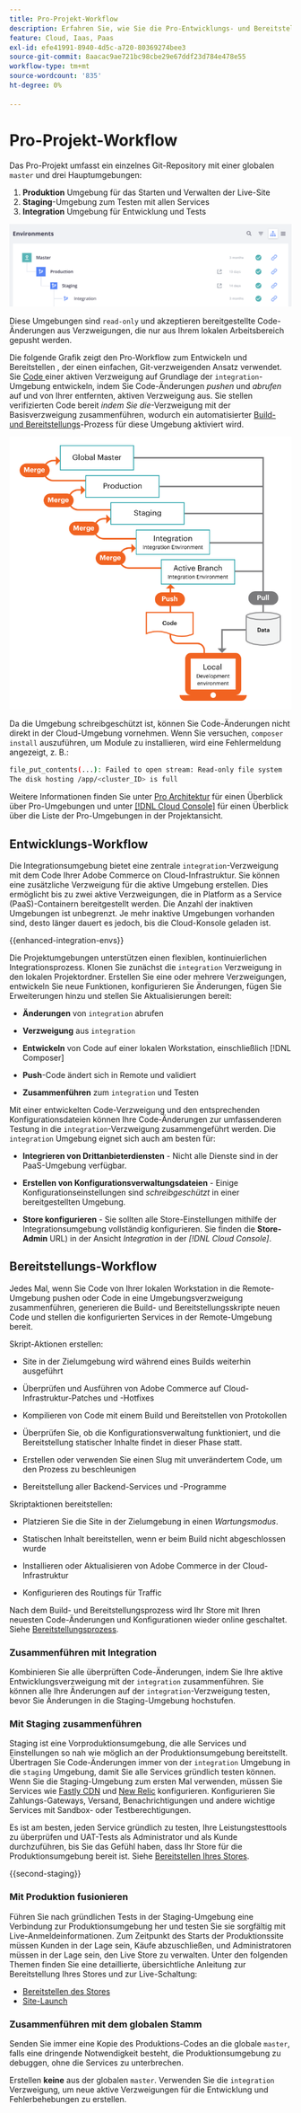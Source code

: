 ```yaml
---
title: Pro-Projekt-Workflow
description: Erfahren Sie, wie Sie die Pro-Entwicklungs- und Bereitstellungs-Workflows verwenden.
feature: Cloud, Iaas, Paas
exl-id: efe41991-8940-4d5c-a720-80369274bee3
source-git-commit: 8aacac9ae721bc98cbe29e67ddf23d784e478e55
workflow-type: tm+mt
source-wordcount: '835'
ht-degree: 0%

---
```


# Pro-Projekt-Workflow

Das Pro-Projekt umfasst ein einzelnes Git-Repository mit einer globalen `master` und drei Hauptumgebungen:

1. **Produktion** Umgebung für das Starten und Verwalten der Live-Site
1. **Staging**-Umgebung zum Testen mit allen Services
1. **Integration** Umgebung für Entwicklung und Tests

![Pro Umgebungsliste](../../assets/pro-environments.png)

Diese Umgebungen sind `read-only` und akzeptieren bereitgestellte Code-Änderungen aus Verzweigungen, die nur aus Ihrem lokalen Arbeitsbereich gepusht werden.

Die folgende Grafik zeigt den Pro-Workflow zum Entwickeln und Bereitstellen , der einen einfachen, Git-verzweigenden Ansatz verwendet. Sie [ Code ](#development-workflow) einer aktiven Verzweigung auf Grundlage der `integration`-Umgebung entwickeln, indem Sie Code-Änderungen _pushen_ und _abrufen_ auf und von Ihrer entfernten, aktiven Verzweigung aus. Sie stellen verifizierten Code bereit _indem Sie die_-Verzweigung mit der Basisverzweigung zusammenführen, wodurch ein automatisierter [Build- und Bereitstellungs](#deployment-workflow)-Prozess für diese Umgebung aktiviert wird.

![Allgemeine Ansicht des Entwicklungs-Workflows der Pro-Architektur](../../assets/pro-dev-workflow.png)

Da die Umgebung schreibgeschützt ist, können Sie Code-Änderungen nicht direkt in der Cloud-Umgebung vornehmen. Wenn Sie versuchen, `composer install` auszuführen, um Module zu installieren, wird eine Fehlermeldung angezeigt, z. B.:

```bash
file_put_contents(...): Failed to open stream: Read-only file system  
The disk hosting /app/<cluster_ID> is full
```

Weitere Informationen finden Sie unter [Pro Architektur](pro-architecture.md) für einen Überblick über Pro-Umgebungen und unter [[!DNL Cloud Console]](../project/overview.md#cloud-console) für einen Überblick über die Liste der Pro-Umgebungen in der Projektansicht.

## Entwicklungs-Workflow

Die Integrationsumgebung bietet eine zentrale `integration`-Verzweigung mit dem Code Ihrer Adobe Commerce on Cloud-Infrastruktur. Sie können eine zusätzliche Verzweigung für die aktive Umgebung erstellen. Dies ermöglicht bis zu zwei aktive Verzweigungen, die in Platform as a Service (PaaS)-Containern bereitgestellt werden. Die Anzahl der inaktiven Umgebungen ist unbegrenzt. Je mehr inaktive Umgebungen vorhanden sind, desto länger dauert es jedoch, bis die Cloud-Konsole geladen ist.

{{enhanced-integration-envs}}

Die Projektumgebungen unterstützen einen flexiblen, kontinuierlichen Integrationsprozess. Klonen Sie zunächst die `integration` Verzweigung in den lokalen Projektordner. Erstellen Sie eine oder mehrere Verzweigungen, entwickeln Sie neue Funktionen, konfigurieren Sie Änderungen, fügen Sie Erweiterungen hinzu und stellen Sie Aktualisierungen bereit:

- **Änderungen** von `integration` abrufen

- **Verzweigung** aus `integration`

- **Entwickeln** von Code auf einer lokalen Workstation, einschließlich [!DNL Composer]

- **Push**-Code ändert sich in Remote und validiert

- **Zusammenführen** zum `integration` und Testen

Mit einer entwickelten Code-Verzweigung und den entsprechenden Konfigurationsdateien können Ihre Code-Änderungen zur umfassenderen Testung in die `integration`-Verzweigung zusammengeführt werden. Die `integration` Umgebung eignet sich auch am besten für:

- **Integrieren von Drittanbieterdiensten** - Nicht alle Dienste sind in der PaaS-Umgebung verfügbar.

- **Erstellen von Konfigurationsverwaltungsdateien** - Einige Konfigurationseinstellungen sind _schreibgeschützt_ in einer bereitgestellten Umgebung.

- **Store konfigurieren** - Sie sollten alle Store-Einstellungen mithilfe der Integrationsumgebung vollständig konfigurieren. Sie finden die **Store-Admin** URL) in der Ansicht _Integration_ in der _[!DNL Cloud Console]_.

## Bereitstellungs-Workflow

Jedes Mal, wenn Sie Code von Ihrer lokalen Workstation in die Remote-Umgebung pushen oder Code in eine Umgebungsverzweigung zusammenführen, generieren die Build- und Bereitstellungsskripte neuen Code und stellen die konfigurierten Services in der Remote-Umgebung bereit.

Skript-Aktionen erstellen:

- Site in der Zielumgebung wird während eines Builds weiterhin ausgeführt

- Überprüfen und Ausführen von Adobe Commerce auf Cloud-Infrastruktur-Patches und -Hotfixes

- Kompilieren von Code mit einem Build und Bereitstellen von Protokollen

- Überprüfen Sie, ob die Konfigurationsverwaltung funktioniert, und die Bereitstellung statischer Inhalte findet in dieser Phase statt.

- Erstellen oder verwenden Sie einen Slug mit unverändertem Code, um den Prozess zu beschleunigen

- Bereitstellung aller Backend-Services und -Programme

Skriptaktionen bereitstellen:

- Platzieren Sie die Site in der Zielumgebung in einen _Wartungsmodus_.

- Statischen Inhalt bereitstellen, wenn er beim Build nicht abgeschlossen wurde

- Installieren oder Aktualisieren von Adobe Commerce in der Cloud-Infrastruktur

- Konfigurieren des Routings für Traffic

Nach dem Build- und Bereitstellungsprozess wird Ihr Store mit Ihren neuesten Code-Änderungen und Konfigurationen wieder online geschaltet. Siehe [Bereitstellungsprozess](../deploy/process.md).

### Zusammenführen mit Integration

Kombinieren Sie alle überprüften Code-Änderungen, indem Sie Ihre aktive Entwicklungsverzweigung mit der `integration` zusammenführen. Sie können alle Ihre Änderungen auf der `integration`-Verzweigung testen, bevor Sie Änderungen in die Staging-Umgebung hochstufen.

### Mit Staging zusammenführen

Staging ist eine Vorproduktionsumgebung, die alle Services und Einstellungen so nah wie möglich an der Produktionsumgebung bereitstellt. Übertragen Sie Code-Änderungen immer von der `integration` Umgebung in die `staging` Umgebung, damit Sie alle Services gründlich testen können. Wenn Sie die Staging-Umgebung zum ersten Mal verwenden, müssen Sie Services wie [Fastly CDN](../cdn/fastly.md) und [New Relic](../monitor/new-relic-service.md) konfigurieren. Konfigurieren Sie Zahlungs-Gateways, Versand, Benachrichtigungen und andere wichtige Services mit Sandbox- oder Testberechtigungen.

Es ist am besten, jeden Service gründlich zu testen, Ihre Leistungstesttools zu überprüfen und UAT-Tests als Administrator und als Kunde durchzuführen, bis Sie das Gefühl haben, dass Ihr Store für die Produktionsumgebung bereit ist. Siehe [Bereitstellen Ihres Stores](../deploy/staging-production.md).

{{second-staging}}

### Mit Produktion fusionieren

Führen Sie nach gründlichen Tests in der Staging-Umgebung eine Verbindung zur Produktionsumgebung her und testen Sie sie sorgfältig mit Live-Anmeldeinformationen. Zum Zeitpunkt des Starts der Produktionssite müssen Kunden in der Lage sein, Käufe abzuschließen, und Administratoren müssen in der Lage sein, den Live Store zu verwalten. Unter den folgenden Themen finden Sie eine detaillierte, übersichtliche Anleitung zur Bereitstellung Ihres Stores und zur Live-Schaltung:

- [Bereitstellen des Stores](../deploy/staging-production.md)
- [Site-Launch](../launch/overview.md)

### Zusammenführen mit dem globalen Stamm

Senden Sie immer eine Kopie des Produktions-Codes an die globale `master`, falls eine dringende Notwendigkeit besteht, die Produktionsumgebung zu debuggen, ohne die Services zu unterbrechen.

Erstellen **keine** aus der globalen `master`. Verwenden Sie die `integration` Verzweigung, um neue aktive Verzweigungen für die Entwicklung und Fehlerbehebungen zu erstellen.
